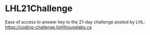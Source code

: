 # LHL21Challenge
Ease of access to answer key to the 21-day challenge posted by LHL: https://coding-challenge.lighthouselabs.ca
